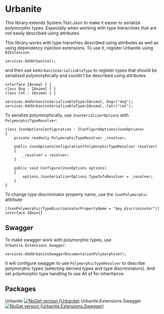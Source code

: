 # Urbanite
This library extends System.Text.Json to make it easier to serialize polymorphic types.
Especially when working with type hierarchies that are not easily described using attributes.

This library works with type hierarhies described using attributes as well as using dependency injection extensions.
To use it, register Urbanite using `DIExtension`
```
services.AddUrbanite();
```
and then use `AddUrbaniteSerializableType` to register types that should be serialized polymorphically and couldn't be described using attributes.
```
interface IAnimal { }
class Dog : IAnimal { }
class Cat : IAnimal { }

services.AddUrbaniteSerializableType<IAnimal, Dog>("dog");
services.AddUrbaniteSerializableType<IAnimal, Cat>("cat");
```
To serialize polymorphically, use `JsonSerializerOptions` with `PolymorphicTypeResolver`:
```
class JsonOptionsConfiguration : IConfigureOptions<JsonOptions>
{
	private readonly PolymorphicTypeResolver _resolver;

	public JsonOptionsConfiguration(PolymorphicTypeResolver resolver)
	{
		_resolver = resolver;
	}

	public void Configure(JsonOptions options)
	{
		options.JsonSerializerOptions.TypeInfoResolver = _resolver;
	}
}

```

To change type discriminator property name, use the `JsonPolymorphic` attirbute
```
[JsonPolymorphic(TypeDiscriminatorPropertyName = "$my_discriminator")]
interface IBase{}
```
## Swagger
To make swagger work with polymorphic types, use `Urbanite.Extensions.Swagger`:
```
services.AddUrbaniteSwaggerDocumentationPolymorphism();
```
It will configure swagger to use `PolymorphicTypeResolver` to describe polymorphic types (selecting derived types and type discriminators). 
And set polymorphic type handling to use All of for inheritance.

## Packages
Urbanite [![NuGet version (Urbanite)](https://img.shields.io/nuget/v/Urbanite.svg?style=flat-square)](https://www.nuget.org/packages/Urbanite/)
Urbanite.Extensions.Swagger [![NuGet version (Urbanite.Extensions.Swagger)](https://img.shields.io/nuget/v/Urbanite.Extensions.Swagger.svg?style=flat-square)](https://www.nuget.org/packages/Urbanite.Extensions.Swagger/)
